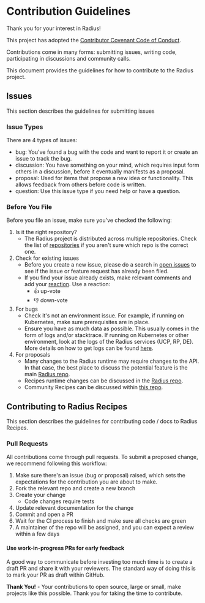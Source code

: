 # Contribution Guidelines

Thank you for your interest in Radius!

This project has adopted the [Contributor Covenant Code of Conduct](https://github.com/project-radius/radius/blob/main/CODE-OF-CONDUCT.md).

Contributions come in many forms: submitting issues, writing code, participating in discussions and community calls.

This document provides the guidelines for how to contribute to the Radius project.

## Issues

This section describes the guidelines for submitting issues

### Issue Types

There are 4 types of issues:

- bug: You've found a bug with the code and want to report it or create an issue to track the bug.
- discussion: You have something on your mind, which requires input form others in a discussion, before it eventually manifests as a proposal.
- proposal: Used for items that propose a new idea or functionality. This allows feedback from others before code is written.
- question: Use this issue type if you need help or have a question.

### Before You File

Before you file an issue, make sure you've checked the following:

1. Is it the right repository?
    - The Radius project is distributed across multiple repositories. Check the list of [repositories](https://github.com/project-radius) if you aren't sure which repo is the correct one.
1. Check for existing issues
    - Before you create a new issue, please do a search in [open issues](https://github.com/project-radius/recipes/issues) to see if the issue or feature request has already been filed.
    - If you find your issue already exists, make relevant comments and add your [reaction](https://github.com/blog/2119-add-reaction-to-pull-requests-issues-and-comments). Use a reaction:
        - 👍 up-vote
        - 👎 down-vote
1. For bugs
    - Check it's not an environment issue. For example, if running on Kubernetes, make sure prerequisites are in place.
    - Ensure you have as much data as possible. This usually comes in the form of logs and/or stacktrace. If running on Kubernetes or other environment, look at the logs of the Radius services (UCP, RP, DE). More details on how to get logs can be found [here](https://docs.radapp.dev/reference/troubleshooting-radius/).
1. For proposals
    - Many changes to the Radius runtime may require changes to the API. In that case, the best place to discuss the potential feature is the main [Radius repo](https://github.com/project-radius/radius).
    - Recipes runtime changes can be discussed in the [Radius repo](https://github.com/project-radius/radius).
    - Community Recipes can be discussed within [this repo](https://github.com/project-radius/recipes/issues).

## Contributing to Radius Recipes

This section describes the guidelines for contributing code / docs to Radius Recipes.

### Pull Requests

All contributions come through pull requests. To submit a proposed change, we recommend following this workflow:

1. Make sure there's an issue (bug or proposal) raised, which sets the expectations for the contribution you are about to make.
1. Fork the relevant repo and create a new branch
1. Create your change
    - Code changes require tests
1. Update relevant documentation for the change
1. Commit and open a PR
1. Wait for the CI process to finish and make sure all checks are green
1. A maintainer of the repo will be assigned, and you can expect a review within a few days

#### Use work-in-progress PRs for early feedback

A good way to communicate before investing too much time is to create a draft PR and share it with your reviewers. The standard way of doing this is to mark your PR as draft within GitHub.

**Thank You!** - Your contributions to open source, large or small, make projects like this possible. Thank you for taking the time to contribute.
